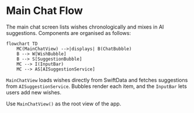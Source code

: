 # Main Chat Flow

The main chat screen lists wishes chronologically and mixes in AI suggestions. Components are organised as follows:

```mermaid
flowchart TD
    MC(MainChatView) -->|displays| B(ChatBubble)
    B --> W[WishBubble]
    B --> S[SuggestionBubble]
    MC --> I(InputBar)
    MC --> AS[AISuggestionService]
```

`MainChatView` loads wishes directly from SwiftData and fetches suggestions from `AISuggestionService`. Bubbles render each item, and the `InputBar` lets users add new wishes.

Use `MainChatView()` as the root view of the app.
